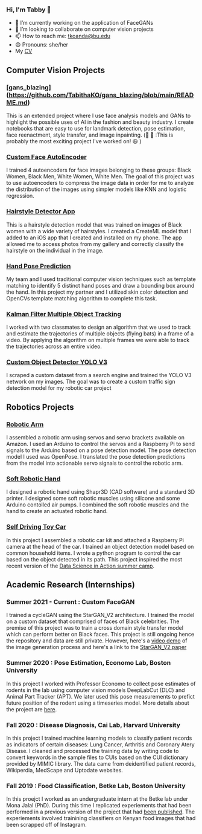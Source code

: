 ### Hi, I'm Tabby 👋


- 🔭 I’m currently working on the application of FaceGANs
- 👯 I’m looking to collaborate on computer vision projects
- 📫 How to reach me: tkoanda@bu.edu
- 😄 Pronouns: she/her
- My [CV](https://github.com/TabithaKO/docs/blob/main/Tabitha_Oanda_CV-2.pdf)



## Computer Vision Projects
### [gans_blazing] (https://github.com/TabithaKO/gans_blazing/blob/main/README.md)
This is an extended project where I use face analysis models and GANs to highlight the possible uses of AI in the fashion and beauty industry. I create notebooks that are easy to use for landmark detection, pose estimation, face reenactment, style transfer, and image inpainting. (🤫 🤫 :This is probably the most exciting project I've worked on! 😃 )

### [Custom Face AutoEncoder](https://github.com/TabithaKO/Autoencoders)
I trained 4 autoencoders for face images belonging to these groups: Black Women, Black Men, White Women, White Men. The goal of this project was to use autoencoders to compress the image data in order for me to analyze the distribution of the images using simpler models like KNN and logistic regression.

### [Hairstyle Detector App](https://www.google.com)

This is a hairstyle detection model that was trained on images of Black women with a wide variety of hairstyles. 
I created a CreateML model that I added to an iOS app that I created and installed on my phone. 
The app allowed me to access photos from my gallery and correctly classify the hairstyle on the individual in the image.

### [Hand Pose Prediction](https://github.com/TabithaKO/CS585-HW2)
My team and I used traditional computer vision techniques such as template matching to identify 5 distinct hand poses and draw a bounding box around the hand. 
In this project my partner and I utilized skin color detection and OpenCVs template matching algorithm to complete this task.


### [Kalman Filter Multiple Object Tracking](https://github.com/TabithaKO/MultipleObjectTracking)
I worked with two classmates to design an algorithm that we used to track and estimate the trajectories of multiple objects (flying bats) in a frame of a video. 
By applying the algorithm on multiple frames we were able to track the trajectories across an entire video.

### [Custom Object Detector YOLO V3](https://github.com/TabithaKO/signs-YOLO)
I scraped a custom dataset from a search engine and trained the YOLO V3 network on my images. The goal was to create a custom traffic sign detection model for my robotic car project



## Robotics Projects
### [Robotic Arm](https://github.com/TabithaKO/Cerebella)
I assembled a robotic arm using servos and servo brackets available on Amazon. 
I used an Arduino to control the servos and a Raspberry Pi to send signals to the Arduino based on a pose detection model. 
The pose detection model I used was OpenPose. I translated the pose detection predictions from the model into actionable servo signals to control the robotic arm.

### [Soft Robotic Hand](https://github.com/TabithaKO/SoftRobot)
I designed a robotic hand using Shapr3D (CAD software) and a standard 3D printer. 
I designed some soft robotic muscles using silicone and some Arduino contolled air pumps. 
I combined the soft robotic muscles and the hand to create an actuated robotic hand.


### [Self Driving Toy Car](https://github.com/TabithaKO/CarProject)
In this project I assembled a robotic car kit and attached a Raspberry Pi camera at the head of the car. 
I trained an object detection model based on common household items. I wrote a python program to control the car based on the object detected in its path.
This project inspired the most recent version of the [Data Science in Action summer camp](https://www.hsph.harvard.edu/biostatistics/machine-learning-for-self-driving-cars/).



## Academic Research (Internships)
###  Summer 2021 - Current : Custom FaceGAN
I trained a cycleGAN using the StarGAN_V2 architecture. I trained the model on a custom dataset that comprised of faces of Black celebrities. 
The premise of this project was to train a cross domain style transfer model which can perform better on Black faces. 
This project is still ongoing hence the repository and data are still private. However, here's a [video demo](https://drive.google.com/file/d/1maN0SwKNM_VSipfrW2Irdrx3ojYmgSmO/view?usp=sharing) of the image generation process and here's a link to the [StarGAN_V2 paper](https://arxiv.org/abs/1912.01865)

### Summer 2020 : Pose Estimation, Economo Lab, Boston University
In this project I worked with Professor Economo to collect pose estimates of rodents in the lab using computer vision models DeepLabCut (DLC) and Animal Part Tracker (APT). We later used this pose measurements to prefict future position of the rodent using a timeseries model. More details about the project are [here](https://tabithako.github.io/UROP_Summer2020/).

### Fall 2020 : Disease Diagnosis, Cai Lab, Harvard University
In this project I trained machine learning models to classify patient records as indicators of certain diseases: Lung Cancer, Arthritis and Coronary Atery Disease. I cleaned and processed the training data by writing code to convert keywords in the sample files to CUIs based on the CUI dictionary provided by MIMIC library. The data came from deidentified patient records, Wikiperdia, MedScape and Uptodate websites. 

### Fall 2019 : Food Classification, Betke Lab, Boston University
In this proejct I worked as an undergraduate intern at the Betke lab under Mona Jalal (PhD). During this time I replicated experiements that had been performed in a previous version of the project that had [been published](https://scholar.google.com/citations?view_op=view_citation&hl=en&user=tTXTO0oAAAAJ&citation_for_view=tTXTO0oAAAAJ:eQOLeE2rZwMC). The experiements involved trainining classifiers on Kenyan food images that had been scrapped off of Instagram.


